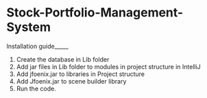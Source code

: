 # Stock-Portfolio-Management-System

Installation guide_____

1. Create the database in Lib folder
2. Add jar files in Lib folder to modules in project structure in IntelliJ
3. Add jfoenix.jar to libraries in Project structure
4. Add Jfoenix.jar to scene builder library
5. Run the code.
 
